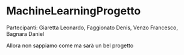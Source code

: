 # MachineLearningProgetto
Partecipanti: Giaretta Leonardo, Faggionato Denis, Venzo Francesco, Bagnara Daniel


Allora non sappiamo come ma sarà un bel progetto
